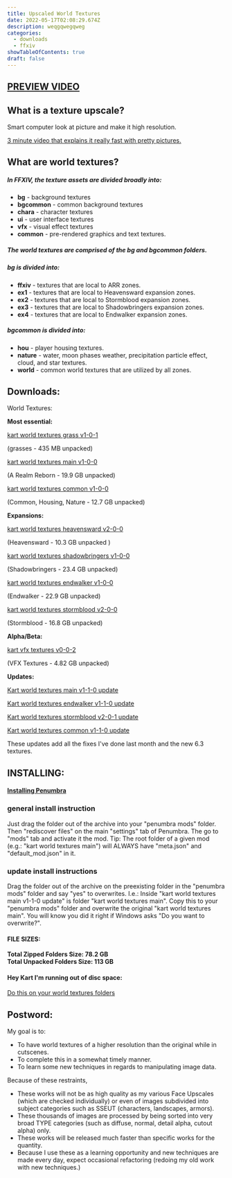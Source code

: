 ```yaml
---
title: Upscaled World Textures
date: 2022-05-17T02:08:29.674Z
description: weqgqwegqweg
categories:
  - downloads
  - ffxiv
showTableOfContents: true
draft: false
---
```

## **[PREVIEW VIDEO](https://www.youtube.com/watch?v=M1_HPTJpZvk)**

## **What is a texture upscale?**

Smart computer look at picture and make it high resolution.

[3 minute video that explains it really fast with pretty pictures.](https://www.youtube.com/watch?v=Fix6u4pksrg)

## **What are world textures?**

##### In FFXIV, the texture assets are divided broadly into:

-   **bg** - background textures
-   **bgcommon** - common background textures
-   **chara** - character textures
-   **ui** - user interface textures
-   **vfx** - visual effect textures
-   **common** - pre-rendered graphics and text textures.

##### The world textures are comprised of the **bg** and **bgcommon** folders.

##### **bg** is divided into:

-   **ffxiv** - textures that are local to ARR zones.
-   **ex1** - textures that are local to Heavensward expansion zones.
-   **ex2** - textures that are local to Stormblood expansion zones.
-   **ex3** - textures that are local to Shadowbringers expansion zones.
-   **ex4** - textures that are local to Endwalker expansion zones.

##### **bgcommon** is divided into:

-   **hou** - player housing textures.
-   **nature** - water, moon phases weather, precipitation particle effect, cloud, and star textures.
-   **world** - common world textures that are utilized by all zones.

## Downloads:

World Textures:

**Most essential:**

[kart world textures grass v1-0-1](https://downloads.kartoffels.club/kart+world+textures+grass+v1-0-1.7z "https://downloads.kartoffels.club/kart+world+textures+grass+v1-0-1.7z")

(grasses - 435 MB unpacked)

[kart world textures main v1-0-0](https://downloads.kartoffels.club/kart%20world%20textures%20main%20v1-0-0.7z "https://downloads.kartoffels.club/kart%20world%20textures%20main%20v1-0-0.7z")

(A Realm Reborn - 19.9 GB unpacked)

[kart world textures common v1-0-0](https://downloads.kartoffels.club/kart%20world%20textures%20common%20v1-0-0.7z "https://downloads.kartoffels.club/kart%20world%20textures%20common%20v1-0-0.7z")

(Common, Housing, Nature - 12.7 GB unpacked)

**Expansions:**

[kart world textures heavensward v2-0-0](https://downloads.kartoffels.club/kart%20world%20textures%20heavensward%20v2-0-0.7z "https://downloads.kartoffels.club/kart%20world%20textures%20heavensward%20v2-0-0.7z")

(Heavensward - 10.3 GB unpacked )

[kart world textures shadowbringers v1-0-0](https://downloads.kartoffels.club/kart%20world%20textures%20shadowbringers%20v1-0-0.7z "https://downloads.kartoffels.club/kart%20world%20textures%20shadowbringers%20v1-0-0.7z")

(Shadowbringers - 23.4 GB unpacked)

[kart world textures endwalker v1-0-0](https://downloads.kartoffels.club/kart%20world%20textures%20endwalker%20v1-0-0.7z "https://downloads.kartoffels.club/kart%20world%20textures%20endwalker%20v1-0-0.7z")

(Endwalker - 22.9 GB unpacked)

[kart world textures stormblood v2-0-0](https://downloads.kartoffels.club/kart+world+textures+stormblood+v2-0-0.7z "https://downloads.kartoffels.club/+kart+world+textures+stormblood+v2-0-0.7z")

(Stormblood - 16.8 GB unpacked)

**Alpha/Beta:**

[kart vfx textures v0-0-2](https://downloads.kartoffels.club/TEST%20kart%20vfx%20textures%20v0-0-2.7z "https://downloads.kartoffels.club/TEST%20kart%20vfx%20textures%20v0-0-2.7z")

(VFX Textures - 4.82 GB unpacked)

**Updates:**

[Kart world textures main v1-1-0 update](https://downloads.kartoffels.club/kart+world+textures+main+v1-1-0-update.7z "https://downloads.kartoffels.club/kart+world+textures+main+v1-1-0-update.7z")

[Kart world textures endwalker v1-1-0 update](https://downloads.kartoffels.club/kart+world+textures+endwalker+v1-1-0-update.7z "https://downloads.kartoffels.club/kart+world+textures+endwalker+v1-1-0-update.7z")

[Kart world textures stormblood v2-0-1 update](https://downloads.kartoffels.club/kart+world+textures+stormblood+v2-0-1-update.7z "https://downloads.kartoffels.club/kart+world+textures+stormblood+v2-0-1-update.7z")

[Kart world textures common v1-1-0 update](https://downloads.kartoffels.club/kart+world+textures+common+v1-1-0-update.7z "https://downloads.kartoffels.club/kart+world+textures+common+v1-1-0-update.7z")

These updates add all the fixes I've done last month and the new 6.3 textures.



## INSTALLING:

#### **[Installing Penumbra](https://reniguide.info/#installpenumbra)**

### general install instruction
Just drag the folder out of the archive into your "penumbra mods" folder. Then "rediscover files" on the main "settings" tab of Penumbra. The go to "mods" tab and activate it the mod.
Tip: The root folder of a given mod (e.g.: "kart world textures main") will ALWAYS have "meta.json" and "default_mod.json" in it.

### update install instructions
Drag the folder out of the archive on the preexisting folder in the "penumbra mods" folder and say "yes" to overwrites.
I.e.: Inside "kart world textures main v1-1-0 update" is folder "kart world textures main". Copy this to your "penumbra mods" folder and overwrite the original "kart world textures main". You will know you did it right if Windows asks "Do you want to overwrite?".


#### **FILE SIZES:**

**Total Zipped Folders Size: 78.2 GB**  
**Total Unpacked Folders Size: 113 GB**

#### **Hey Kart I'm running out of disc space:**

[Do this on your world textures folders](https://www.windowscentral.com/how-enable-file-compression-windows-11#compress_ntfs_file_windows11)

## **Postword**:

My goal is to:

-   To have world textures of a higher resolution than the original while in cutscenes.
-   To complete this in a somewhat timely manner.
-   To learn some new techniques in regards to manipulating image data.

Because of these restraints,

-   These works will not be as high quality as my various Face Upscales (which are checked individually) or even of images subdivided into subject categories such as SSEUT (characters, landscapes, armors).
-   These thousands of images are processed by being sorted into very broad TYPE categories (such as diffuse, normal, detail alpha, cutout alpha) only.
-   These works will be released much faster than specific works for the quantity.
-   Because I use these as a learning opportunity and new techniques are made every day, expect occasional refactoring (redoing my old work with new techniques.)
